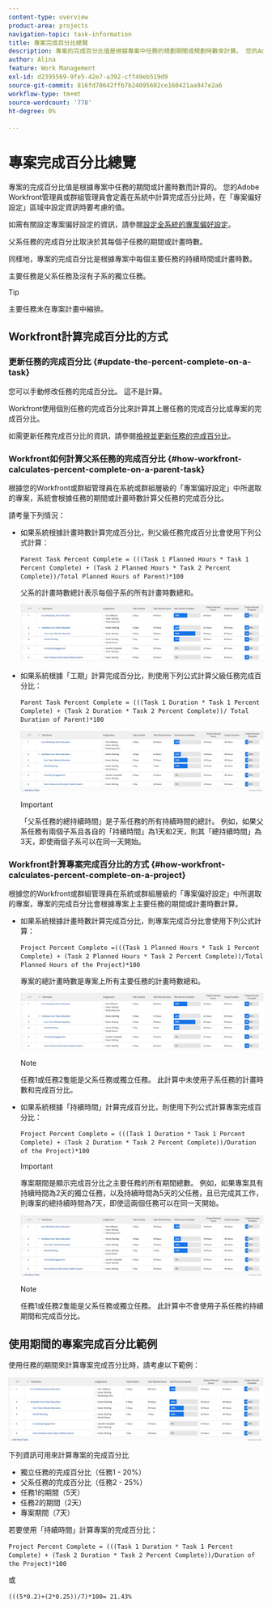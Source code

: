 ```yaml
---
content-type: overview
product-area: projects
navigation-topic: task-information
title: 專案完成百分比總覽
description: 專案的完成百分比值是根據專案中任務的規劃期間或規劃時數來計算。 您的Adobe Workfront管理員或群組管理員會定義在系統中計算完成百分比時，在「專案偏好設定」區域中設定資訊時要考慮的值。 如需有關設定專案偏好設定的資訊，請參閱設定系統範圍的專案偏好設定。
author: Alina
feature: Work Management
exl-id: d2395569-9fe5-42e7-a392-cff49eb519d9
source-git-commit: 816fd70642ffb7b24095602ce160421aa947e2a6
workflow-type: tm+mt
source-wordcount: '778'
ht-degree: 0%

---
```


# 專案完成百分比總覽

<!-- Audited 01/2024 -->

專案的完成百分比值是根據專案中任務的期間或計畫時數而計算的。 您的Adobe Workfront管理員或群組管理員會定義在系統中計算完成百分比時，在「專案偏好設定」區域中設定資訊時要考慮的值。

如需有關設定專案偏好設定的資訊，請參閱[設定全系統的專案偏好設定](../../../administration-and-setup/set-up-workfront/configure-system-defaults/set-project-preferences.md)。

父系任務的完成百分比取決於其每個子任務的期間或計畫時數。

同樣地，專案的完成百分比是根據專案中每個主要任務的持續時間或計畫時數。

主要任務是父系任務及沒有子系的獨立任務。

>[!TIP]
>
>主要任務未在專案計畫中縮排。

## Workfront計算完成百分比的方式

### 更新任務的完成百分比 {#update-the-percent-complete-on-a-task}

您可以手動修改任務的完成百分比。 這不是計算。

Workfront使用個別任務的完成百分比來計算其上層任務的完成百分比或專案的完成百分比。

如需更新任務完成百分比的資訊，請參閱[檢視並更新任務的完成百分比](../../../manage-work/projects/updating-work-in-a-project/view-update-percent-complete-for-tasks.md)。

### Workfront如何計算父系任務的完成百分比 {#how-workfront-calculates-percent-complete-on-a-parent-task}

根據您的Workfront或群組管理員在系統或群組層級的「專案偏好設定」中所選取的專案，系統會根據任務的期間或計畫時數計算父任務的完成百分比。

請考量下列情況：

* 如果系統根據計畫時數計算完成百分比，則父級任務完成百分比會使用下列公式計算：

  `Parent Task Percent Complete = (((Task 1 Planned Hours * Task 1 Percent Complete) + (Task 2 Planned Hours * Task 2 Percent Complete))/Total Planned Hours of Parent)*100`

  父系的計畫時數總計表示每個子系的所有計畫時數總和。

  ![](assets/project-with-tasks-percent-complete-planned-hours-calculation.png)

* 如果系統根據「工期」計算完成百分比，則使用下列公式計算父級任務完成百分比：

  `Parent Task Percent Complete = (((Task 1 Duration * Task 1 Percent Complete) + (Task 2 Duration * Task 2 Percent Complete))/ Total Duration of Parent)*100`

  ![](assets/project-with-tasks-percent-complete-duration-calculation.png)

  >[!IMPORTANT]
  >
  >「父系任務的總持續時間」是子系任務的所有持續時間的總計。 例如，如果父系任務有兩個子系且各自的「持續時間」為1天和2天，則其「總持續時間」為3天，即使兩個子系可以在同一天開始。


### Workfront計算專案完成百分比的方式 {#how-workfront-calculates-percent-complete-on-a-project}

根據您的Workfront或群組管理員在系統或群組層級的「專案偏好設定」中所選取的專案，專案的完成百分比會根據專案上主要任務的期間或計畫時數計算。

* 如果系統根據計畫時數計算完成百分比，則專案完成百分比會使用下列公式計算：

  `Project Percent Complete =(((Task 1 Planned Hours * Task 1 Percent Complete) + (Task 2 Planned Hours * Task 2 Percent Complete))/Total Planned Hours of the Project)*100`

  專案的總計畫時數是專案上所有主要任務的計畫時數總和。

  ![](assets/project-with-tasks-percent-complete-planned-hours-calculation.png)

  >[!NOTE]
  >
  >任務1或任務2隻能是父系任務或獨立任務。 此計算中未使用子系任務的計畫時數和完成百分比。

* 如果系統根據「持續時間」計算完成百分比，則使用下列公式計算專案完成百分比：

  `Project Percent Complete = (((Task 1 Duration * Task 1 Percent Complete) + (Task 2 Duration * Task 2 Percent Complete))/Duration of the Project)*100`

  >[!IMPORTANT]
  >
  >專案期間是顯示完成百分比之主要任務的所有期間總數。 例如，如果專案具有持續時間為2天的獨立任務，以及持續時間為5天的父任務，且已完成其工作，則專案的總持續時間為7天，即使這兩個任務可以在同一天開始。

  ![](assets/project-with-tasks-percent-complete-duration-calculation.png)

  >[!NOTE]
  >
  >任務1或任務2隻能是父系任務或獨立任務。 此計算中不會使用子系任務的持續期間和完成百分比。

## 使用期間的專案完成百分比範例

使用任務的期間來計算專案完成百分比時，請考慮以下範例：

![](assets/project-with-tasks-percent-complete-duration-calculation.png)

下列資訊可用來計算專案的完成百分比

* 獨立任務的完成百分比（任務1 - 20%）
* 父系任務的完成百分比（任務2 - 25%）
* 任務1的期間（5天）
* 任務2的期間（2天）
* 專案期間（7天）


若要使用「持續時間」計算專案的完成百分比：

`Project Percent Complete = (((Task 1 Duration * Task 1 Percent Complete) + (Task 2 Duration * Task 2 Percent Complete))/Duration of the Project)*100`

或

`(((5*0.2)+(2*0.25))/7)*100= 21.43%`


<!--drafted, this was the old example:

When using the Planned Duration of the tasks to calculate the percent complete of a project, consider the following example:

percent_complete_on_project_example.png

Only the parent task (Task 1) and the standalone task (Task 8) are used to calculate the percent complete of the project.

The secondary parents of Task 1 are used to calculate the percent complete of the main parent (Task 1).

To calculate the percent complete of the main parent (Task 1), first calculate the percent complete of its secondary parents:

Task 5 Percent Complete = ((14 * 0.75 + 12 * 0.25)/(12 + 14))*100 = 51.92%

Task 2 Percent Complete = ((5 * 0.7 + 2 * 0.5)/(5 + 2))*100 = 64.29 %

Then, to calculate the percent complete of the main parent (Task 1), use the following formula:

Task 1 Percent Complete =((56 * 0.5192 + 7 * 0.6429)/63)*100 = 53.29%

To calculate the percent complete of the project, you will need to have the following numbers ready:

Task 1 Duration (63 hours) and Percent Complete (53.29%)
Task 8 Duration (100 hours) and Percent Complete (4%)
Now, to calculate the percent complete of the project, use the following formula:

Project Percent Complete =((100 * 0.04 + 63 * 0.5329))/163)*100 = 23.05%
-->